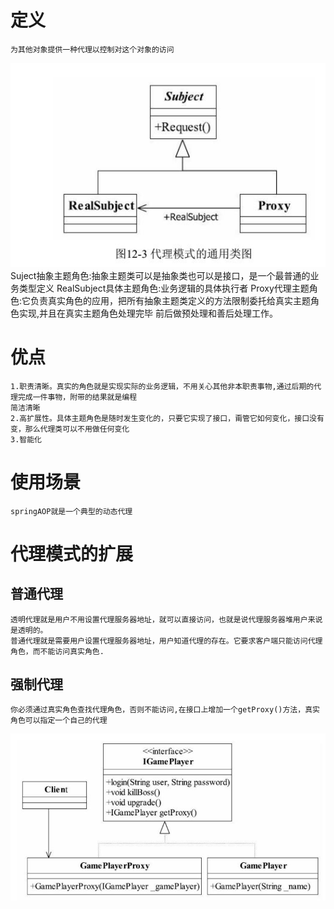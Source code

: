 # 定义
    为其他对象提供一种代理以控制对这个对象的访问
![](/assets/唯秘截图_20190322094707.png)
    Suject抽象主题角色:抽象主题类可以是抽象类也可以是接口，是一个最普通的业务类型定义
    RealSubject具体主题角色:业务逻辑的具体执行者
    Proxy代理主题角色:它负责真实角色的应用，把所有抽象主题类定义的方法限制委托给真实主题角色实现,并且在真实主题角色处理完毕
    前后做预处理和善后处理工作。
# 优点
    1.职责清晰。真实的角色就是实现实际的业务逻辑，不用关心其他非本职责事物,通过后期的代理完成一件事物，附带的结果就是编程
    简洁清晰
    2.高扩展性。具体主题角色是随时发生变化的，只要它实现了接口，甭管它如何变化，接口没有变，那么代理类可以不用做任何变化
    3.智能化
# 使用场景
    springAOP就是一个典型的动态代理
# 代理模式的扩展
## 普通代理
    透明代理就是用户不用设置代理服务器地址，就可以直接访问，也就是说代理服务器堆用户来说是透明的。
    普通代理就是需要用户设置代理服务器地址，用户知道代理的存在。它要求客户端只能访问代理角色，而不能访问真实角色.
## 强制代理
    你必须通过真实角色查找代理角色，否则不能访问,在接口上增加一个getProxy()方法，真实角色可以指定一个自己的代理
![](/assets/唯秘截图_20190325093653.png)
    

    